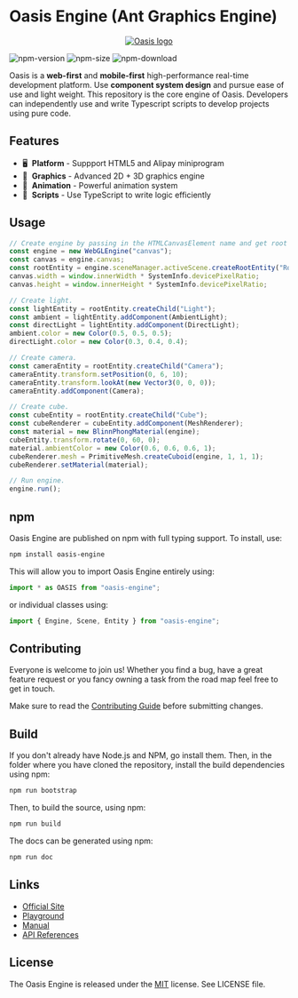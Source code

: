 # Oasis Engine (Ant Graphics Engine)

<p align="center"><a href="https://oasis-engine.github.io" target="_blank" rel="noopener noreferrer"><img src="https://gw.alipayobjects.com/mdn/rms_d27172/afts/img/A*f1pVTpPvzA8AAAAAAAAAAAAAARQnAQ" alt="Oasis logo"></a></p>

![npm-version](https://img.shields.io/npm/v/oasis-engine)
![npm-size](https://img.shields.io/bundlephobia/minzip/oasis-engine)
![npm-download](https://img.shields.io/npm/dm/oasis-engine)

Oasis is a **web-first** and **mobile-first** high-performance real-time development platform. Use **component system design** and pursue ease of use and light weight. This repository is the core engine of Oasis. Developers can independently use and write Typescript scripts to develop projects using pure code.

## Features

- 🖥  &nbsp;**Platform** - Suppport HTML5 and Alipay miniprogram
- 🔮  &nbsp;**Graphics** - Advanced 2D + 3D graphics engine
- 🏃  &nbsp;**Animation** - Powerful animation system
- 📑  &nbsp;**Scripts** - Use TypeScript to write logic efficiently

## Usage

```typescript
// Create engine by passing in the HTMLCanvasElement name and get root entity.
const engine = new WebGLEngine("canvas");
const canvas = engine.canvas;
const rootEntity = engine.sceneManager.activeScene.createRootEntity("Root");
canvas.width = window.innerWidth * SystemInfo.devicePixelRatio;
canvas.height = window.innerHeight * SystemInfo.devicePixelRatio;

// Create light.
const lightEntity = rootEntity.createChild("Light");
const ambient = lightEntity.addComponent(AmbientLight);
const directLight = lightEntity.addComponent(DirectLight);
ambient.color = new Color(0.5, 0.5, 0.5);
directLight.color = new Color(0.3, 0.4, 0.4);

// Create camera.
const cameraEntity = rootEntity.createChild("Camera");
cameraEntity.transform.setPosition(0, 6, 10);
cameraEntity.transform.lookAt(new Vector3(0, 0, 0));
cameraEntity.addComponent(Camera);

// Create cube.
const cubeEntity = rootEntity.createChild("Cube");
const cubeRenderer = cubeEntity.addComponent(MeshRenderer);
const material = new BlinnPhongMaterial(engine);
cubeEntity.transform.rotate(0, 60, 0);
material.ambientColor = new Color(0.6, 0.6, 0.6, 1);
cubeRenderer.mesh = PrimitiveMesh.createCuboid(engine, 1, 1, 1);
cubeRenderer.setMaterial(material);

// Run engine.
engine.run();
```

## npm

Oasis Engine are published on npm with full typing support. To install, use:

```sh
npm install oasis-engine
```

This will allow you to import Oasis Engine entirely using:

```javascript
import * as OASIS from "oasis-engine";
```

or individual classes using:

```javascript
import { Engine, Scene, Entity } from "oasis-engine";
```

## Contributing

Everyone is welcome to join us! Whether you find a bug, have a great feature request or you fancy owning a task from the road map feel free to get in touch.

Make sure to read the [Contributing Guide](.github/HOW_TO_CONTRIBUTE.md) before submitting changes.

## Build

If you don't already have Node.js and NPM, go install them. Then, in the folder where you have cloned the repository, install the build dependencies using npm:

```sh
npm run bootstrap
```

Then, to build the source, using npm:

```sh
npm run build
```

The docs can be generated using npm:

```sh
npm run doc
```

## Links

- [Official Site](https://oasis-engine.github.io)
- [Playground](https://oasis-engine.github.io/0.3/playground)
- [Manual](https://oasis-engine.github.io/#/0.3/manual/zh-cn/README)
- [API References](https://oasis-engine.github.io/0.3/api/globals.html)

## License 
The Oasis Engine is released under the [MIT](https://opensource.org/licenses/MIT) license. See LICENSE file.
